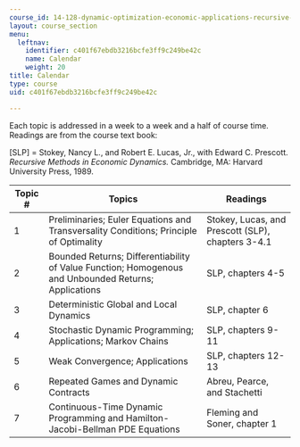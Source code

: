 ```yaml
---
course_id: 14-128-dynamic-optimization-economic-applications-recursive-methods-spring-2003
layout: course_section
menu:
  leftnav:
    identifier: c401f67ebdb3216bcfe3ff9c249be42c
    name: Calendar
    weight: 20
title: Calendar
type: course
uid: c401f67ebdb3216bcfe3ff9c249be42c

---
```


Each topic is addressed in a week to a week and a half of course time. Readings are from the course text book:

\[SLP\] = Stokey, Nancy L., and Robert E. Lucas, Jr., with Edward C. Prescott. _Recursive Methods in Economic Dynamics._ Cambridge, MA: Harvard University Press, 1989.

| Topic # | Topics | Readings |
| --- | --- | --- |
| 1 | Preliminaries; Euler Equations and Transversality Conditions; Principle of Optimality | Stokey, Lucas, and Prescott (SLP), chapters 3-4.1 |
| 2 | Bounded Returns; Differentiability of Value Function; Homogenous and Unbounded Returns; Applications | SLP, chapters 4-5 |
| 3 | Deterministic Global and Local Dynamics | SLP, chapter 6 |
| 4 | Stochastic Dynamic Programming; Applications; Markov Chains | SLP, chapters 9-11 |
| 5 | Weak Convergence; Applications | SLP, chapters 12-13 |
| 6 | Repeated Games and Dynamic Contracts | Abreu, Pearce, and Stachetti |
| 7 | Continuous-Time Dynamic Programming and Hamilton-Jacobi-Bellman PDE Equations | Fleming and Soner, chapter 1